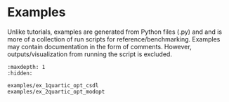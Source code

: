 # Examples

Unlike tutorials, examples are generated from Python files (.py) and
and is more of a collection of run scripts for reference/benchmarking.
Examples may contain documentation in the form of comments.
However, outputs/visualization from running the script is excluded.

<!-- ```{include} ../../examples/examples_toc.md
``` -->

```{toctree}
:maxdepth: 1
:hidden:

examples/ex_1quartic_opt_csdl
examples/ex_2quartic_opt_modopt

```

<!-- ../examples/ex_1quartic_opt_csdl
../../examples/ex_2quartic_opt_modopt
../../examples/ex_3quartic_opt_modopt
../../examples/ex_4simple_example
../../examples/ex_5modularity_NewtonLagrange
``` -->